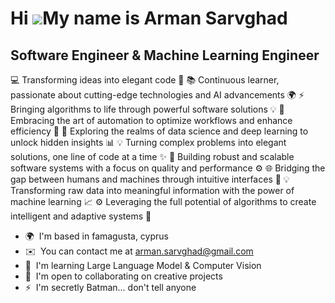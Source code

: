 Hi ![](https://user-images.githubusercontent.com/18350557/176309783-0785949b-9127-417c-8b55-ab5a4333674e.gif)My name is Arman Sarvghad
======================================================================================================================================

Software Engineer & Machine Learning Engineer
---------------------------------------------

💻 Transforming ideas into elegant code 🌟 📚 Continuous learner, passionate about cutting-edge technologies and AI advancements 🌍 ⚡️ Bringing algorithms to life through powerful software solutions 💡 🌱 Embracing the art of automation to optimize workflows and enhance efficiency 🚀 🔬 Exploring the realms of data science and deep learning to unlock hidden insights 📊 💡 Turning complex problems into elegant solutions, one line of code at a time ✨ 🔧 Building robust and scalable software systems with a focus on quality and performance ⚙️ 🌐 Bridging the gap between humans and machines through intuitive interfaces 🤝 💡 Transforming raw data into meaningful information with the power of machine learning 📈 ⚙️ Leveraging the full potential of algorithms to create intelligent and adaptive systems 🧠

*   🌍  I'm based in famagusta, cyprus
*   ✉️  You can contact me at [arman.sarvghad@gmail.com](mailto:arman.sarvghad@gmail.com)
*   🧠  I'm learning Large Language Model & Computer Vision
*   🤝  I'm open to collaborating on creative projects
*   ⚡  I'm secretly Batman... don't tell anyone
